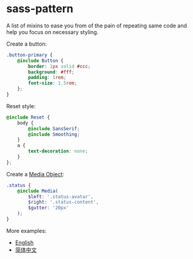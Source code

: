 # sass-pattern

A list of mixins to ease you from of the pain of repeating same code and help you focus on necessary styling.

Create a button:

```scss
.button-primary {
    @include Button {
        border: 1px solid #ccc;
        background: #fff;
        padding: 1rem;
        font-size: 1.5rem;
    };
}
```

Reset style:

```scss
@include Reset {
    body {
        @include SansSerif;
        @include Smoothing;
    }
    a {
        text-decoration: none;
    }
};
```

Create a [Media Object](http://www.stubbornella.org/content/2010/06/25/the-media-object-saves-hundreds-of-lines-of-code):

```scss
.status {
    @include Media(
        $left: '.status-avatar',
        $right: '.status-content',
        $gutter: '20px'
    );
}
```

More examples:

* [English](https://github.com/NdYAG/sass-pattern/wiki/Documentation)
* [简体中文](https://github.com/NdYAG/sass-pattern/wiki/%E6%96%87%E6%A1%A3)
